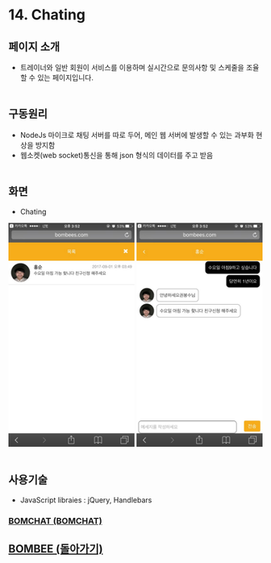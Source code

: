 # 14. Chating

## 페이지 소개
* 트레이너와 일반 회원이 서비스를 이용하며 실시간으로 문의사항 및 스케줄을 조율할 수 있는 페이지입니다.
<br><br>
## 구동원리
*  NodeJs 마이크로 채팅 서버를 따로 두어, 메인 웹 서버에 발생할 수 있는 과부화 현상을 방지함
* 웹소켓(web socket)통신을 통해 json 형식의 데이터를 주고 받음
<br><br>
## 화면

- Chating

<img src="../Image/채팅목록.jpg" width="250"> <img src="../Image/채팅.jpg" width="250">
<br><br>
## 사용기술
* JavaScript libraies : jQuery, Handlebars

### [BOMCHAT (BOMCHAT)](https://github.com/min1mi/BOMCHAT)<br>

## [BOMBEE (돌아가기)](../../README.md)<br>
